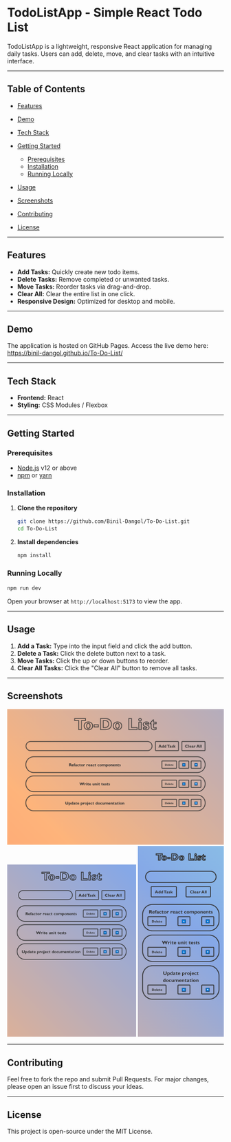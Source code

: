 # TodoListApp - Simple React Todo List

TodoListApp is a lightweight, responsive React application for managing daily tasks. Users can add, delete, move, and clear tasks with an intuitive interface.

---

## Table of Contents

* [Features](#features)
* [Demo](#demo)
* [Tech Stack](#tech-stack)
* [Getting Started](#getting-started)

  * [Prerequisites](#prerequisites)
  * [Installation](#installation)
  * [Running Locally](#running-locally)
* [Usage](#usage)
* [Screenshots](#screenshots)
* [Contributing](#contributing)
* [License](#license)

---

## Features

* **Add Tasks:** Quickly create new todo items.
* **Delete Tasks:** Remove completed or unwanted tasks.
* **Move Tasks:** Reorder tasks via drag-and-drop.
* **Clear All:** Clear the entire list in one click.
* **Responsive Design:** Optimized for desktop and mobile.

---

## Demo

The application is hosted on GitHub Pages. Access the live demo here:
https://binil-dangol.github.io/To-Do-List/

---

## Tech Stack

* **Frontend:** React
* **Styling:** CSS Modules / Flexbox

---

## Getting Started

### Prerequisites

* [Node.js](https://nodejs.org/) v12 or above
* [npm](https://www.npmjs.com/) or [yarn](https://yarnpkg.com/)

### Installation

1. **Clone the repository**

   ```bash
   git clone https://github.com/Binil-Dangol/To-Do-List.git
   cd To-Do-List
   ```
2. **Install dependencies**

   ```bash
   npm install
   ```

### Running Locally

```bash
npm run dev
```

Open your browser at `http://localhost:5173` to view the app.

---

## Usage

1. **Add a Task:** Type into the input field and click the add button.
2. **Delete a Task:** Click the delete button next to a task.
3. **Move Tasks:** Click the up or down buttons to reorder.
4. **Clear All Tasks:** Click the "Clear All" button to remove all tasks.

---

## Screenshots

<img src="./public/todoSS1.png" alt="Todo Screen 1" width="700" />
<img src="./public/todoSS2.png" alt="Todo Screen 1" width="300" />
<img src="./public/todoSS3.png" alt="Todo Screen 1" width="200" />

---

## Contributing

Feel free to fork the repo and submit Pull Requests. For major changes, please open an issue first to discuss your ideas.

---

## License

This project is open-source under the MIT License.
